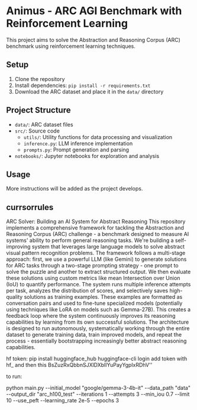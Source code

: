 # Animus - ARC AGI Benchmark with Reinforcement Learning

This project aims to solve the Abstraction and Reasoning Corpus (ARC) benchmark using reinforcement learning techniques.

## Setup

1. Clone the repository
2. Install dependencies: `pip install -r requirements.txt`
3. Download the ARC dataset and place it in the `data/` directory

## Project Structure

- `data/`: ARC dataset files
- `src/`: Source code
  - `utils/`: Utility functions for data processing and visualization
  - `inference.py`: LLM inference implementation
  - `prompts.py`: Prompt generation and parsing
- `notebooks/`: Jupyter notebooks for exploration and analysis

## Usage

More instructions will be added as the project develops. 



## currsorrules
ARC Solver: Building an AI System for Abstract Reasoning
This repository implements a comprehensive framework for tackling the Abstraction and Reasoning Corpus (ARC) challenge - a benchmark designed to measure AI systems' ability to perform general reasoning tasks. We're building a self-improving system that leverages large language models to solve abstract visual pattern recognition problems. The framework follows a multi-stage approach: first, we use a powerful LLM (like Gemini) to generate solutions for ARC tasks through a two-stage prompting strategy - one prompt to solve the puzzle and another to extract structured output. We then evaluate these solutions using custom metrics like mean Intersection over Union (IoU) to quantify performance. The system runs multiple inference attempts per task, analyzes the distribution of scores, and selectively saves high-quality solutions as training examples. These examples are formatted as conversation pairs and used to fine-tune specialized models (potentially using techniques like LoRA on models such as Gemma-27B). This creates a feedback loop where the system continuously improves its reasoning capabilities by learning from its own successful solutions. The architecture is designed to run autonomously, systematically working through the entire dataset to generate training data, train improved models, and repeat the process - essentially bootstrapping increasingly better abstract reasoning capabilities.


hf token:
pip install huggingface_hub
huggingface-cli login
add token with hf_ and then this BsZuzRxQbbnSJXlDXblIYuPayYgpIxRDhV''



to run:

python main.py   --initial_model "google/gemma-3-4b-it"   --data_path "data"   --output_dir "arc_h100_test"   --iterations 1   --attempts 3   --min_iou 0.7   --limit 10   --use_peft   --learning_rate 2e-5   --epochs 3